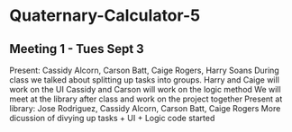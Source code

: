 # Quaternary-Calculator-5

## Meeting 1 - Tues Sept 3 
Present: Cassidy Alcorn, Carson Batt, Caige Rogers, Harry Soans
  During class we talked about splitting up tasks into groups. Harry and Caige will work on the UI
  Cassidy and Carson will work on the logic method
  We will meet at the library after class and work on the project together
Present at library: Jose Rodriguez, Cassidy Alcorn, Carson Batt, Caige Rogers
  More dicussion of divying up tasks + UI + Logic code started

